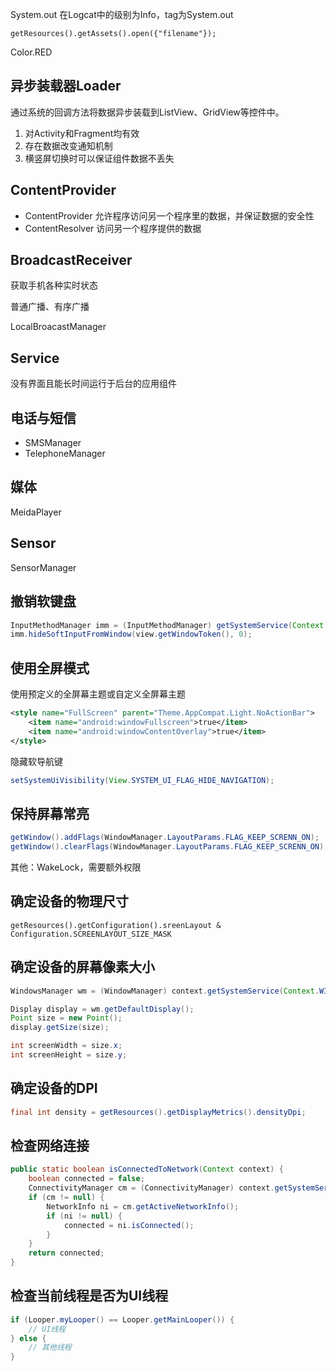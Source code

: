 System.out 在Logcat中的级别为Info，tag为System.out

`getResources().getAssets().open({"filename"});`

Color.RED

## 异步装载器Loader

通过系统的回调方法将数据异步装载到ListView、GridView等控件中。

1. 对Activity和Fragment均有效
2. 存在数据改变通知机制
3. 横竖屏切换时可以保证组件数据不丢失

## ContentProvider

- ContentProvider 允许程序访问另一个程序里的数据，并保证数据的安全性
- ContentResolver 访问另一个程序提供的数据

## BroadcastReceiver

获取手机各种实时状态

普通广播、有序广播

LocalBroacastManager

## Service

没有界面且能长时间运行于后台的应用组件

## 电话与短信

- SMSManager
- TelephoneManager

## 媒体

MeidaPlayer

## Sensor

SensorManager

## 撤销软键盘

```java
InputMethodManager imm = (InputMethodManager) getSystemService(Context.INPUT_METHOD_SERVICE);
imm.hideSoftInputFromWindow(view.getWindowToken(), 0);
```

## 使用全屏模式

使用预定义的全屏幕主题或自定义全屏幕主题

```xml
<style name="FullScreen" parent="Theme.AppCompat.Light.NoActionBar">
    <item name="android:windowFullscreen">true</item>
    <item name="android:windowContentOverlay">true</item>
</style>
```

隐藏软导航键

```java
setSystemUiVisibility(View.SYSTEM_UI_FLAG_HIDE_NAVIGATION);
```

## 保持屏幕常亮

```java
getWindow().addFlags(WindowManager.LayoutParams.FLAG_KEEP_SCRENN_ON);
getWindow().clearFlags(WindowManager.LayoutParams.FLAG_KEEP_SCRENN_ON);
```

其他：WakeLock，需要额外权限

## 确定设备的物理尺寸

`getResources().getConfiguration().sreenLayout & Configuration.SCREENLAYOUT_SIZE_MASK`

## 确定设备的屏幕像素大小

```java
WindowsManager wm = (WindowManager) context.getSystemService(Context.WINDOWS_SERVICE);

Display display = wm.getDefaultDisplay();
Point size = new Point();
display.getSize(size);

int screenWidth = size.x;
int screenHeight = size.y;
```

## 确定设备的DPI

```java
final int density = getResources().getDisplayMetrics().densityDpi;
```

## 检查网络连接

```java
public static boolean isConnectedToNetwork(Context context) {
    boolean connected = false;
    ConnectivityManager cm = (ConnectivityManager) context.getSystemService(Context.CONNECTIVITY_SERVICE);
    if (cm != null) {
        NetworkInfo ni = cm.getActiveNetworkInfo();
        if (ni != null) {
            connected = ni.isConnected();
        }
    }
    return connected;
}
```

## 检查当前线程是否为UI线程

```java
if (Looper.myLooper() == Looper.getMainLooper()) {
    // UI线程
} else {
    // 其他线程
}
```